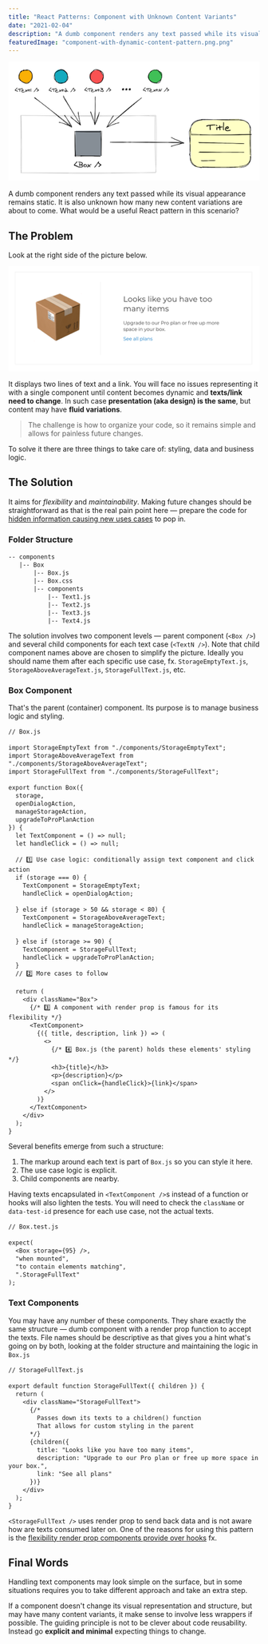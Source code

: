 ```yaml
---
title: "React Patterns: Component with Unknown Content Variants"
date: "2021-02-04"
description: "A dumb component renders any text passed while its visual appearance remains static. It is also unknown how many new content variations are about to come. What would be a useful React pattern in this scenario?"
featuredImage: "component-with-dynamic-content-pattern.png.png"
---
```

<p>
  <img alt="Component with Unknown Content Variants" src="component-with-dynamic-content-pattern.png" />
</p>

A dumb component renders any text passed while its visual appearance remains static. It is also unknown how many new content variations are about to come. What would be a useful React pattern in this scenario?

## The Problem
Look at the right side of the picture below.

<p>
  <img alt="Dumb and Smart React components" src="dumb-vs-smart-component.png" />
</p>

It displays two lines of text and a link. You will face no issues representing it with a single component until content becomes dynamic and **texts/link need to change**. In such case **presentation (aka design) is the same**, but content may have **fluid variations**.

>The challenge is how to organize your code, so it remains simple and allows for painless future changes.

To solve it there are three things to take care of: styling, data and business logic.

## The Solution
It aims for _flexibility_ and _maintainability_. Making future changes should be straightforward as that is the real pain point here — prepare the code for [hidden information causing new uses cases](/the-emerging-ship#incomplete-requirements) to pop in.

### Folder Structure

```python{10,11}
-- components
   |-- Box
       |-- Box.js
       |-- Box.css
       |-- components
           |-- Text1.js
           |-- Text2.js
           |-- Text3.js
           |-- Text4.js

```
The solution involves two component levels — parent component (`<Box />`) and several child components for each text case (`<TextN />`). Note that child component names above are chosen to simplify the picture. Ideally you should name them after each specific use case, fx. `StorageEmptyText.js`, `StorageAboveAverageText.js`, `StorageFullText.js`, etc.

### Box Component
That's the parent (container) component. Its purpose is to manage business logic and styling.

```jsx{13,14,18,19,34}
// Box.js

import StorageEmptyText from "./components/StorageEmptyText";
import StorageAboveAverageText from "./components/StorageAboveAverageText";
import StorageFullText from "./components/StorageFullText";

export function Box({
  storage,
  openDialogAction,
  manageStorageAction,
  upgradeToProPlanAction
}) {
  let TextComponent = () => null;
  let handleClick = () => null;

  // 1️⃣ Use case logic: conditionally assign text component and click action
  if (storage === 0) {
    TextComponent = StorageEmptyText;
    handleClick = openDialogAction;

  } else if (storage > 50 && storage < 80) {
    TextComponent = StorageAboveAverageText;
    handleClick = manageStorageAction;

  } else if (storage >= 90) {
    TextComponent = StorageFullText;
    handleClick = upgradeToProPlanAction;
  }
  // 2️⃣ More cases to follow

  return (
    <div className="Box">
      {/* 3️⃣ A component with render prop is famous for its flexibility */}
      <TextComponent>
        {({ title, description, link }) => (
          <>
            {/* 4️⃣ Box.js (the parent) holds these elements' styling */}
            <h3>{title}</h3>
            <p>{description}</p>
            <span onClick={handleClick}>{link}</span>
          </>
        )}
      </TextComponent>
    </div>
  );
}
```

Several benefits emerge from such a structure:
  1. The markup around each text is part of `Box.js` so you can style it here.
  2. The use case logic is explicit.
  3. Child components are nearby.

Having texts encapsulated in `<TextComponent />`s instead of a function or hooks will also lighten the tests. You will need to check the `className` or `data-test-id` presence for each use case, not the actual texts.

```jsx{7}
// Box.test.js

expect(
  <Box storage={95} />,
  "when mounted",
  "to contain elements matching",
  ".StorageFullText"
);
```

### Text Components
You may have any number of these components. They share exactly the same structure — dumb component with a render prop function to accept the texts. File names should be descriptive as that gives you a hint what's going on by both, looking at the folder structure and maintaining the logic in `Box.js`

```jsx{10}
// StorageFullText.js

export default function StorageFullText({ children }) {
  return (
    <div className="StorageFullText">
      {/*
        Passes down its texts to a children() function
        That allows for custom styling in the parent
      */}
      {children({
        title: "Looks like you have too many items",
        description: "Upgrade to our Pro plan or free up more space in your box.",
        link: "See all plans"
      })}
    </div>
  );
}
```

`<StorageFullText />` uses render prop to send back data and is not aware how are texts consumed later on. One of the reasons for using this pattern is the [flexibility render prop components provide over hooks](render-props-vs-hooks/#re-render-only-what-is-relevant) fx.

## Final Words
Handling text components may look simple on the surface, but in some situations requires you to take different approach and take an extra step.

If a component doesn't change its visual representation and structure, but may have many content variants, it make sense to involve less wrappers if possible. The guiding principle is not to be clever about code reusability. Instead go **explicit and minimal** expecting things to change.
